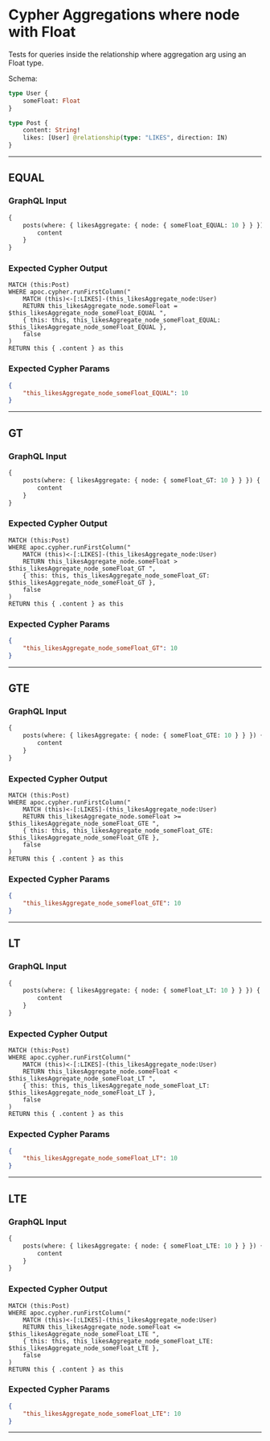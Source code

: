 # Cypher Aggregations where node with Float

Tests for queries inside the relationship where aggregation arg using an Float type.

Schema:

```graphql
type User {
    someFloat: Float
}

type Post {
    content: String!
    likes: [User] @relationship(type: "LIKES", direction: IN)
}
```

---

## EQUAL

### GraphQL Input

```graphql
{
    posts(where: { likesAggregate: { node: { someFloat_EQUAL: 10 } } }) {
        content
    }
}
```

### Expected Cypher Output

```cypher
MATCH (this:Post)
WHERE apoc.cypher.runFirstColumn("
    MATCH (this)<-[:LIKES]-(this_likesAggregate_node:User)
    RETURN this_likesAggregate_node.someFloat = $this_likesAggregate_node_someFloat_EQUAL ",
    { this: this, this_likesAggregate_node_someFloat_EQUAL: $this_likesAggregate_node_someFloat_EQUAL },
    false
)
RETURN this { .content } as this
```

### Expected Cypher Params

```json
{
    "this_likesAggregate_node_someFloat_EQUAL": 10
}
```

---

## GT

### GraphQL Input

```graphql
{
    posts(where: { likesAggregate: { node: { someFloat_GT: 10 } } }) {
        content
    }
}
```

### Expected Cypher Output

```cypher
MATCH (this:Post)
WHERE apoc.cypher.runFirstColumn("
    MATCH (this)<-[:LIKES]-(this_likesAggregate_node:User)
    RETURN this_likesAggregate_node.someFloat > $this_likesAggregate_node_someFloat_GT ",
    { this: this, this_likesAggregate_node_someFloat_GT: $this_likesAggregate_node_someFloat_GT },
    false
)
RETURN this { .content } as this
```

### Expected Cypher Params

```json
{
    "this_likesAggregate_node_someFloat_GT": 10
}
```

---

## GTE

### GraphQL Input

```graphql
{
    posts(where: { likesAggregate: { node: { someFloat_GTE: 10 } } }) {
        content
    }
}
```

### Expected Cypher Output

```cypher
MATCH (this:Post)
WHERE apoc.cypher.runFirstColumn("
    MATCH (this)<-[:LIKES]-(this_likesAggregate_node:User)
    RETURN this_likesAggregate_node.someFloat >= $this_likesAggregate_node_someFloat_GTE ",
    { this: this, this_likesAggregate_node_someFloat_GTE: $this_likesAggregate_node_someFloat_GTE },
    false
)
RETURN this { .content } as this
```

### Expected Cypher Params

```json
{
    "this_likesAggregate_node_someFloat_GTE": 10
}
```

---

## LT

### GraphQL Input

```graphql
{
    posts(where: { likesAggregate: { node: { someFloat_LT: 10 } } }) {
        content
    }
}
```

### Expected Cypher Output

```cypher
MATCH (this:Post)
WHERE apoc.cypher.runFirstColumn("
    MATCH (this)<-[:LIKES]-(this_likesAggregate_node:User)
    RETURN this_likesAggregate_node.someFloat < $this_likesAggregate_node_someFloat_LT ",
    { this: this, this_likesAggregate_node_someFloat_LT: $this_likesAggregate_node_someFloat_LT },
    false
)
RETURN this { .content } as this
```

### Expected Cypher Params

```json
{
    "this_likesAggregate_node_someFloat_LT": 10
}
```

---

## LTE

### GraphQL Input

```graphql
{
    posts(where: { likesAggregate: { node: { someFloat_LTE: 10 } } }) {
        content
    }
}
```

### Expected Cypher Output

```cypher
MATCH (this:Post)
WHERE apoc.cypher.runFirstColumn("
    MATCH (this)<-[:LIKES]-(this_likesAggregate_node:User)
    RETURN this_likesAggregate_node.someFloat <= $this_likesAggregate_node_someFloat_LTE ",
    { this: this, this_likesAggregate_node_someFloat_LTE: $this_likesAggregate_node_someFloat_LTE },
    false
)
RETURN this { .content } as this
```

### Expected Cypher Params

```json
{
    "this_likesAggregate_node_someFloat_LTE": 10
}
```

---
